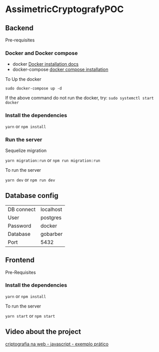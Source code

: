 # AssimetricCryptografyPOC

## Backend
Pre-requisites

### Docker and Docker compose
- docker [Docker installation docs](https://docs.docker.com/get-docker/)
- docker-compose [docker compose installation](https://docs.docker.com/compose/install/)

To Up the docker 

`sudo docker-compose up -d`
 
If the above command do not run the docker, try: `sudo systemctl start docker`

### Install the dependencies

`yarn` or `npm install`

### Run the server

Sequelize migration

`yarn migration:run` 
or 
`npm run migration:run`

To run the server

`yarn dev` or `npm run dev`

## Database config
<table>
    <tr>
        <td>DB connect</td>
        <td>localhost</td>
     <tr>
    <tr>
        <td>User</td>
        <td>postgres</td>
     <tr>
        <td>Password</td>
        <td>docker</td>
     </tr> 
       <tr>
        <td>Database</td>
        <td>gobarber</td>
     </tr> 
       <tr>
        <td>Port</td>
        <td>5432</td>
     </tr> 
    </tr>
</table>

## Frontend

Pre-Requisites

### Install the dependencies

`yarn` or `npm install`

To run the server

`yarn start` or `npm start`

## Video about the project

[criptografia na web - javascript - exemplo prático](https://www.youtube.com/watch?v=jBFH-t4cmuA)
